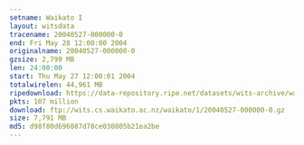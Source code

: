 ```yaml
---
setname: Waikato I
layout: witsdata
tracename: 20040527-000000-0
end: Fri May 28 12:00:00 2004
originalname: 20040527-000000-0
gzsize: 2,799 MB
len: 24:00:00
start: Thu May 27 12:00:01 2004
totalwirelen: 44,961 MB
ripedownload: https://data-repository.ripe.net/datasets/wits-archive/waikato/1/20040527-000000-0.gz
pkts: 107 million
download: ftp://wits.cs.waikato.ac.nz/waikato/1/20040527-000000-0.gz
size: 7,791 MB
md5: d98f80d696087d78ce030805b21ea2be
---
```

